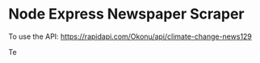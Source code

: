 # Node Express Newspaper Scraper

To use the API: https://rapidapi.com/Okonu/api/climate-change-news129

Te
